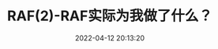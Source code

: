 ---
layout: post
title: RAF(2)-RAF实际为我做了什么？
date: 2022-04-12 20:13:20
categories: 项目总结
tags: 
  - requestAnimationFrame
description: RAF能为我做什么
cover: https://cdn.jsdelivr.net/gh/myNightwish/CDN_res/blogskin/帧动画.webp
copyright_author: 飞儿
copyright_url: 'https://www.nesxc.com/post/hexocc.html'
license: CC BY-NC-SA 4.0
license_url: 'https://creativecommons.org/licenses/by-nc-sa/4.0/'
abbrlink: requestAnimationFrame_2
---